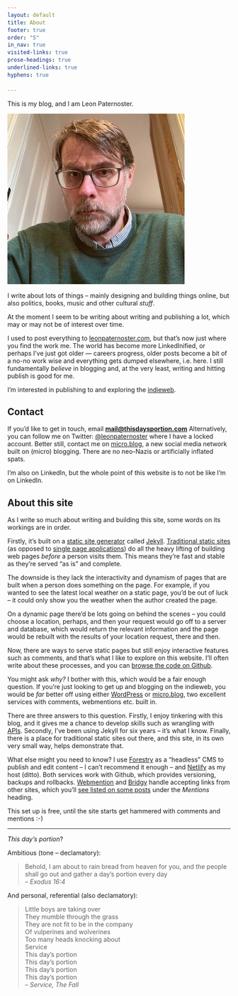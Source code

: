 ```yaml
---
layout: default
title: About
footer: true
order: "5"
in_nav: true
visited-links: true
prose-headings: true
underlined-links: true
hyphens: true

---
```

This is my blog, and I am Leon Paternoster.

<img class="br-100 fr w-third w-25-l ml3 ml4-ns shadow-4" src="/images/mr-leon-paternoster-400.jpg" alt="Leon Paternoster with scruffy hair wearing a green jumper.">

I write about lots of things – mainly designing and building things online, but also politics, books, music and other cultural _stuff_.

At the moment I seem to be writing about writing and publishing a lot, which may or may not be of interest over time.

I used to post everything to [leonpaternoster.com](https://www.leonpaternoster.com), but that’s now just where you find the work me. The world has become more LinkedInified, or perhaps I’ve just got older — careers progress, older posts become a bit of a no-no work wise and everything gets dumped elsewhere, i.e. here. I still fundamentally _believe_ in blogging and, at the very least, writing and hitting publish is good for me.

I’m interested in publishing to and exploring the [indieweb](https://indieweb.org/).

## Contact

If you’d like to get in touch, email **mail@thisdaysportion.com** Alternatively, you can follow me on Twitter: [@leonpaternoster](https://twitter.com/leonpaternoster/) where I have a locked account. Better still, contact me on [micro.blog](https://micro.blog/leonp), a new social media network built on (micro) blogging. There are no neo-Nazis or artificially inflated spats.

I’m also on LinkedIn, but the whole point of this website is to not be like I’m on LinkedIn.

## About this site

As I write so much about writing and building this site, some words on its workings are in order.

Firstly, it’s built on a [static site generator](https://en.wikipedia.org/wiki/Static_web_page) called [Jekyll](https://jekyllrb.com). [Traditional static sites](https://www.leonpaternoster.com/posts/static/) (as opposed to [single page applications](https://en.wikipedia.org/wiki/Single-page_application)) do all the heavy lifting of building web pages _before_ a person visits them. This means they’re fast and stable as they’re served “as is” and complete.

The downside is they lack the interactivity and dynamism of pages that are built when a person does something on the page. For example, if you wanted to see the latest local weather on a static page, you’d be out of luck – it could only show you the weather when the author created the page.

On a dynamic page there’d be lots going on behind the scenes – you could choose a location, perhaps, and then your request would go off to a server and database, which would return the relevant information and the page would be rebuilt with the results of your location request, there and then.

Now, there are ways to serve static pages but still enjoy interactive features such as comments, and that’s what I like to explore on this website. I’ll often write about these processes, and you can [browse the code on Github](https://github.com/leonp/thisdaysportion).

You might ask _why?_ I bother with this, which would be a fair enough question. If you’re just looking to get up and blogging on the indieweb, you would be _far_ better off using either [WordPress](https://wordpress.com) or [micro.blog](https://micro.blog), two excellent services with comments, webmentions etc. built in.

There are three answers to this question. Firstly, I enjoy tinkering with this blog, and it gives me a chance to develop skills such as wrangling with [APIs](https://en.wikipedia.org/wiki/API). Secondly, I’ve been using Jekyll for six years – it’s what I know. Finally, there is a place for traditional static sites out there, and this site, in its own very small way, helps demonstrate that.

What else might you need to know? I use [Forestry](https://forestry.io) as a “headless” CMS to publish and edit content – I can’t recommend it enough – and [Netlify](https://netlify.com) as my host (ditto). Both services work with Github, which provides versioning, backups and rollbacks. [Webmention](https://webmention.io/) and [Bridgy](https://brid.gy/) handle accepting links from other sites, which you’ll [see listed on some posts](/notes/netnewswire-6-has-a-twitter-feed-feature) under the _Mentions_ heading.

This set up is free, until the site starts get hammered with comments and mentions :-)

<hr>

_This day’s portion_?

Ambitious (tone – declamatory):

> Behold, I am about to rain bread from heaven for you, and the people shall go out and gather a day’s portion every day <br><cite>– Exodus 16:4</cite>

And personal, referential (also declamatory):

> Little boys are taking over<br>
> They mumble through the grass<br>
> They are not fit to be in the company<br>
> Of vulperines and wolverines<br>
> Too many heads knocking about<br>
> Service<br>
> This day’s portion<br>
> This day’s portion<br>
> This day’s portion<br>
> This day’s portion<br>
> <cite>– Service, The Fall</cite>